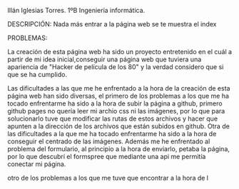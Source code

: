 Illán Iglesias Torres. 1ºB Ingeniería informática.

DESCRIPCIÓN:
Nada más entrar a la página web se te muestra el index




PROBLEMAS:

La creación de esta página web ha sido un proyecto entretenido en el cuál a partir de mi idea inicial,conseguir una página web que tuviera una apariencia de "Hacker de película de los 80" y la verdad considero que si que se ha cumplido.

Las dificultades a las que me he enfrentado a la hora de la creación de esta página web han sido diversas, el primero de los problemas a los que me ha tocado enfrentarme ha sido a la hora de subir la página a github, primero github pages no quería leer mi archio css ni las imágenes, por lo que para solucionarlo tuve que modificar las rutas de estos archivos y hacer que apunten a la dirección de los archivos que están subidos en github. Otra de las dificultades a la que me ha tocado enfrentarme ha sido a la hora de conseguir el centrado de las imágenes. Además me he enfrentado al problema del formulario, al principio a la hora de enviarlo, petaba la página, por lo que descubrí el formspree que mediante una api me permitía conectar mi página.

otro de los problemas a los que me tuve que encontrar a la hora de l 
